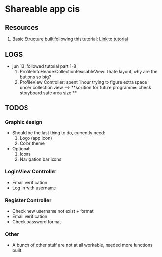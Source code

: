 # Shareable app cis

## Resources
1. Basic Structure built following this tutorial: [Link to tutorial](https://www.youtube.com/watch?v=BcsoBVakrTM&list=PL5PR3UyfTWvfhKNQkT3Wgq6QIIWRJyxM3&index=9)

## LOGS
- jun 13: followed tutorial part 1-8
  1. ProfileInfoHeaderCollectionReusableView: I hate layout, why are the buttons so big?
  2. ProfileView Controller: spent 1 hour trying to figure extra space under collection view --> **solution for future programme: check storyboard safe area size
**

## TODOS
### Graphic design
- Should be the last thing to do, currently need:
  1. Logo (app icon)
  2. Color theme
- Optional:
  1. Icons
  2. Navigation bar icons
  
### LoginView Controller
- Email verification
- Log in with username 
  
### Register Controller
- Check new username not exist + format
- Email verification
- Check password format
    
### Other
- A bunch of other stuff are not at all workable, needed more functions built.
